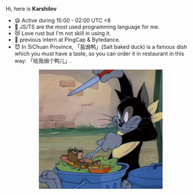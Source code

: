 Hi, here is <strong> Karshilov</strong>

+ 😪 Active during 15:00 - 02:00 UTC +8
+ 🥳 JS/TS are the most used programming language for me.
+ 😻 Love rust but I'm not skill in using it.
+ 🤍 previous intern at PingCap & Bytedance.
+ 😈 In SiChuan Province, 「盐焗鸭」(Salt baked duck) is a famous dish which you must have a taste, so you can order it in restaurant in this way: 「给我焗个鸭儿」.


<p align="center">
  <img src="https://github.com/Karshilov/Karshilov/blob/master/images/bg.png" width="65%">
</p>
